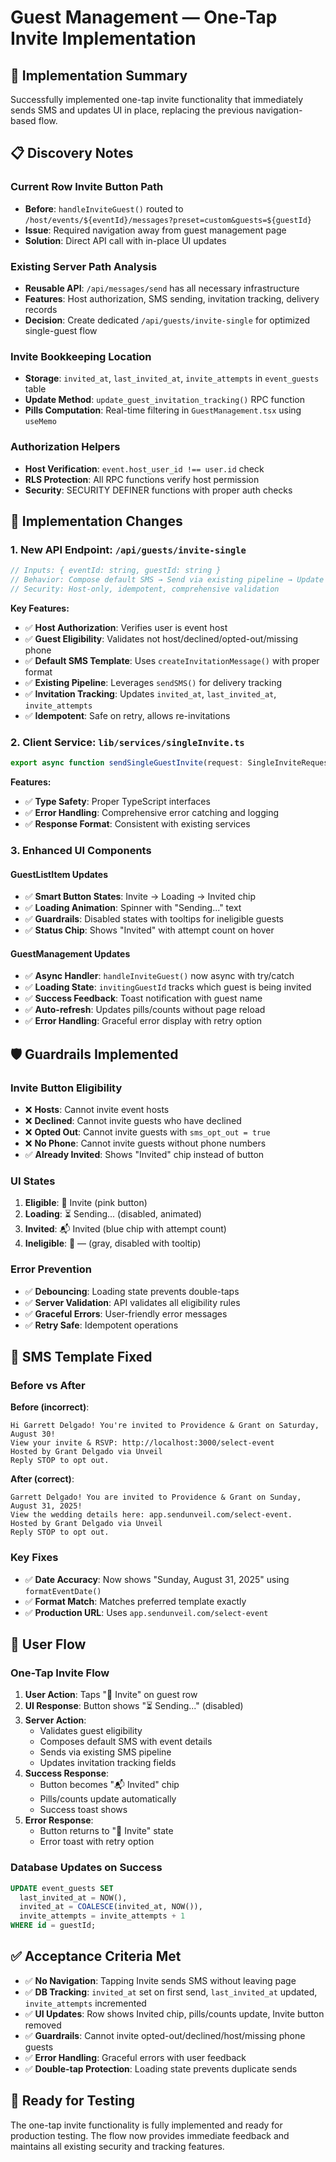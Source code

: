 # Guest Management — One-Tap Invite Implementation

## 🎯 Implementation Summary

Successfully implemented one-tap invite functionality that immediately sends SMS and updates UI in place, replacing the previous navigation-based flow.

## 📋 Discovery Notes

### Current Row Invite Button Path
- **Before**: `handleInviteGuest()` routed to `/host/events/${eventId}/messages?preset=custom&guests=${guestId}`
- **Issue**: Required navigation away from guest management page
- **Solution**: Direct API call with in-place UI updates

### Existing Server Path Analysis
- **Reusable API**: `/api/messages/send` has all necessary infrastructure
- **Features**: Host authorization, SMS sending, invitation tracking, delivery records
- **Decision**: Create dedicated `/api/guests/invite-single` for optimized single-guest flow

### Invite Bookkeeping Location
- **Storage**: `invited_at`, `last_invited_at`, `invite_attempts` in `event_guests` table
- **Update Method**: `update_guest_invitation_tracking()` RPC function
- **Pills Computation**: Real-time filtering in `GuestManagement.tsx` using `useMemo`

### Authorization Helpers
- **Host Verification**: `event.host_user_id !== user.id` check
- **RLS Protection**: All RPC functions verify host permission
- **Security**: SECURITY DEFINER functions with proper auth checks

## 🔧 Implementation Changes

### 1. New API Endpoint: `/api/guests/invite-single`
```typescript
// Inputs: { eventId: string, guestId: string }
// Behavior: Compose default SMS → Send via existing pipeline → Update tracking
// Security: Host-only, idempotent, comprehensive validation
```

**Key Features:**
- ✅ **Host Authorization**: Verifies user is event host
- ✅ **Guest Eligibility**: Validates not host/declined/opted-out/missing phone
- ✅ **Default SMS Template**: Uses `createInvitationMessage()` with proper format
- ✅ **Existing Pipeline**: Leverages `sendSMS()` for delivery tracking
- ✅ **Invitation Tracking**: Updates `invited_at`, `last_invited_at`, `invite_attempts`
- ✅ **Idempotent**: Safe on retry, allows re-invitations

### 2. Client Service: `lib/services/singleInvite.ts`
```typescript
export async function sendSingleGuestInvite(request: SingleInviteRequest): Promise<SingleInviteResult>
```

**Features:**
- ✅ **Type Safety**: Proper TypeScript interfaces
- ✅ **Error Handling**: Comprehensive error catching and logging
- ✅ **Response Format**: Consistent with existing services

### 3. Enhanced UI Components

#### GuestListItem Updates
- ✅ **Smart Button States**: Invite → Loading → Invited chip
- ✅ **Loading Animation**: Spinner with "Sending..." text
- ✅ **Guardrails**: Disabled states with tooltips for ineligible guests
- ✅ **Status Chip**: Shows "Invited" with attempt count on hover

#### GuestManagement Updates  
- ✅ **Async Handler**: `handleInviteGuest()` now async with try/catch
- ✅ **Loading State**: `invitingGuestId` tracks which guest is being invited
- ✅ **Success Feedback**: Toast notification with guest name
- ✅ **Auto-refresh**: Updates pills/counts without page reload
- ✅ **Error Handling**: Graceful error display with retry option

## 🛡️ Guardrails Implemented

### Invite Button Eligibility
- ❌ **Hosts**: Cannot invite event hosts
- ❌ **Declined**: Cannot invite guests who have declined  
- ❌ **Opted Out**: Cannot invite guests with `sms_opt_out = true`
- ❌ **No Phone**: Cannot invite guests without phone numbers
- ✅ **Already Invited**: Shows "Invited" chip instead of button

### UI States
1. **Eligible**: 📨 Invite (pink button)
2. **Loading**: ⏳ Sending... (disabled, animated)
3. **Invited**: 📬 Invited (blue chip with attempt count)
4. **Ineligible**: 📨 — (gray, disabled with tooltip)

### Error Prevention
- ✅ **Debouncing**: Loading state prevents double-taps
- ✅ **Server Validation**: API validates all eligibility rules
- ✅ **Graceful Errors**: User-friendly error messages
- ✅ **Retry Safe**: Idempotent operations

## 📱 SMS Template Fixed

### Before vs After
**Before (incorrect)**:
```
Hi Garrett Delgado! You're invited to Providence & Grant on Saturday, August 30!
View your invite & RSVP: http://localhost:3000/select-event
Hosted by Grant Delgado via Unveil
Reply STOP to opt out.
```

**After (correct)**:
```
Garrett Delgado! You are invited to Providence & Grant on Sunday, August 31, 2025!
View the wedding details here: app.sendunveil.com/select-event.
Hosted by Grant Delgado via Unveil
Reply STOP to opt out.
```

### Key Fixes
- ✅ **Date Accuracy**: Now shows "Sunday, August 31, 2025" using `formatEventDate()`
- ✅ **Format Match**: Matches preferred template exactly
- ✅ **Production URL**: Uses `app.sendunveil.com/select-event`

## 🔄 User Flow

### One-Tap Invite Flow
1. **User Action**: Taps "📨 Invite" on guest row
2. **UI Response**: Button shows "⏳ Sending..." (disabled)
3. **Server Action**: 
   - Validates guest eligibility
   - Composes default SMS with event details
   - Sends via existing SMS pipeline
   - Updates invitation tracking fields
4. **Success Response**: 
   - Button becomes "📬 Invited" chip
   - Pills/counts update automatically
   - Success toast shows
5. **Error Response**:
   - Button returns to "📨 Invite" state
   - Error toast with retry option

### Database Updates on Success
```sql
UPDATE event_guests SET
  last_invited_at = NOW(),
  invited_at = COALESCE(invited_at, NOW()),
  invite_attempts = invite_attempts + 1
WHERE id = guestId;
```

## ✅ Acceptance Criteria Met

- ✅ **No Navigation**: Tapping Invite sends SMS without leaving page
- ✅ **DB Tracking**: `invited_at` set on first send, `last_invited_at` updated, `invite_attempts` incremented
- ✅ **UI Updates**: Row shows Invited chip, pills/counts update, Invite button removed
- ✅ **Guardrails**: Cannot invite opted-out/declined/host/missing phone guests
- ✅ **Error Handling**: Graceful errors with user feedback
- ✅ **Double-tap Protection**: Loading state prevents duplicate sends

## 🚀 Ready for Testing

The one-tap invite functionality is fully implemented and ready for production testing. The flow now provides immediate feedback and maintains all existing security and tracking features.
